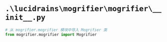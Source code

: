 # `.\lucidrains\mogrifier\mogrifier\__init__.py`

```py
# 从 mogrifier.mogrifier 模块中导入 Mogrifier 类
from mogrifier.mogrifier import Mogrifier
```